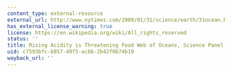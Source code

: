 ```yaml
---
content_type: external-resource
external_url: http://www.nytimes.com/2009/01/31/science/earth/31ocean.html?_r=2
has_external_license_warning: true
license: https://en.wikipedia.org/wiki/All_rights_reserved
status: ''
title: Rising Acidity is Threatening Food Web of Oceans, Science Panel Says
uid: c7593bfc-b857-40f5-ac66-2b42f0b74b19
wayback_url: ''
---
```

